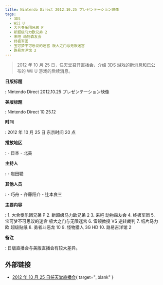 ```yaml
---
title: Nintendo Direct 2012.10.25 プレゼンテーション映像
tags:
  - 3DS
  - Wii U
  - 大合奏乐团兄弟 P
  - 新超级马力欧兄弟 2
  - 来吧 动物森友会
  - 终极军团
  - 宝可梦不可思议的迷宫 极大之门与无限迷宫
  - 路易吉洋馆 2
---
```


> 2012 年 10 月 25 日，任天堂召开直播会，介绍 3DS 游戏的新消息和已公布的 Wii U 游戏的后续消息。

**日版标题**

:   Nintendo Direct 2012.10.25 プレゼンテーション映像

**美版标题**

:   Nintendo Direct 10.25.12

**时间**

:   2012 年 10 月 25 日 东京时间 20 点

**播放地区**

:   - 日本
    - 北美

**主持人**

:   - 岩田聪

**其他人员**

:   - 巧舟
    - 齐藤阳介
    - 辻本良三

**主要内容**

:   1. 大合奏乐团兄弟 P
    2. 新超级马力欧兄弟 2
    3. 来吧 动物森友会
    4. 终极军团
    5. 宝可梦不可思议的迷宫 极大之门与无限迷宫
    6. 雷顿教授 VS 逆转裁判
    7. 纸片马力欧 超级贴纸
    8. 勇者斗恶龙 10
    9. 怪物猎人 3G HD
    10. 路易吉洋馆 2

**备注**

:   日版直播会与美版直播会有较大差异。

## 外部链接

- [2012 年 10 月 25 日任天堂直播会](https://www.bilibili.com/video/BV1rJ411B74F/){ target="_blank" }
